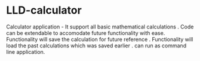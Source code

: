 # LLD-calculator

Calculator application -
It support all basic mathematical calculations .
Code can be extendable to accomodate future functionality with ease.
Functionality will save the calculation for future reference .
Functionality will load the past calculations which was saved earlier .
can run as command line application.
